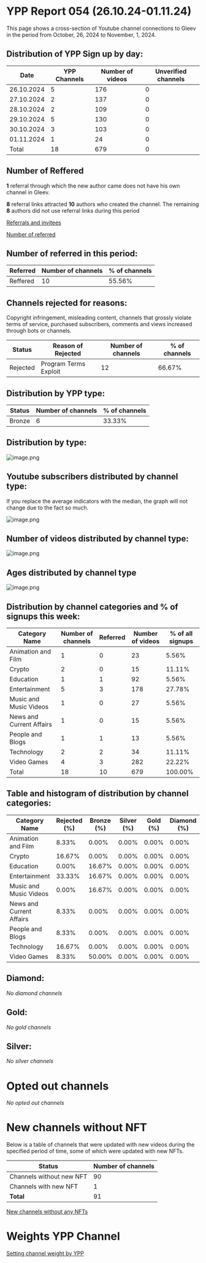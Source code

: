 # YPP Report 054 (26.10.24-01.11.24)

This page shows a cross-section of Youtube channel connections to Gleev in the period from October, 26, 2024 to November, 1, 2024. 

## Distribution of YPP Sign up by day:

| Date | YPP Channels | Number of videos | Unverified channels |
| --- | --- | --- | --- |
| 26.10.2024 | 5 | 176 | 0 |
| 27.10.2024 | 2 | 137 | 0 |
| 28.10.2024 | 2 | 109 | 0 |
| 29.10.2024 | 5 | 130 | 0 |
| 30.10.2024 | 3 | 103 | 0 |
| 01.11.2024 | 1 | 24 | 0 |
| Total | 18 | 679 | 0 |

## Number of Reffered

**1** referral through which the new author came does not have his own channel in Gleev.

**8** referral links attracted **10** authors who created the channel. The remaining **8** authors did not use referral links during this period

[Referrals and invitees](YPP%20Report%20054%20(26%2010%2024-01%2011%2024)/Referrals%20and%20invitees%2013551f15cfe58187b604cb6c8afb7005.md)

[Number of referred](YPP%20Report%20054%20(26%2010%2024-01%2011%2024)/Number%20of%20referred%2013551f15cfe581d7964ef9fb2fbf5b38.md)

## Number of referred in this period:

| Referred | Number of channels | % of channels |
| --- | --- | --- |
| Reffered | 10 | 55.56% |

## Channels rejected for reasons:

Copyright infringement, misleading content, channels that grossly violate terms of service, purchased subscribers, comments and views increased through bots or channels.

| Status | Reason of Rejected | Number of channels | % of channels |
| --- | --- | --- | --- |
| Rejected | Program Terms Exploit | 12 | 66.67% |

## Distribution by YPP type:

| Status | Number of channels | % of channels |
| --- | --- | --- |
| Bronze | 6 | 33.33% |

## Distribution by type:

![image.png](YPP%20Report%20054%20(26%2010%2024-01%2011%2024)/image.png)

## Youtube subscribers distributed by channel type:

If you replace the average indicators with the median, the graph will not change due to the fact so much.

![image.png](YPP%20Report%20054%20(26%2010%2024-01%2011%2024)/image%201.png)

## Number of videos distributed by channel type:

![image.png](YPP%20Report%20054%20(26%2010%2024-01%2011%2024)/image%202.png)

## Ages distributed by channel type

![image.png](YPP%20Report%20054%20(26%2010%2024-01%2011%2024)/image%203.png)

## Distribution by channel categories and % of signups this week:

| Category Name | Number of channels | Referred | Number of videos | % of all signups |
| --- | --- | --- | --- | --- |
| Animation and Film | 1 | 0 | 23 | 5.56% |
| Crypto | 2 | 0 | 15 | 11.11% |
| Education | 1 | 1 | 92 | 5.56% |
| Entertainment | 5 | 3 | 178 | 27.78% |
| Music and Music Videos | 1 | 0 | 27 | 5.56% |
| News and Current Affairs | 1 | 0 | 15 | 5.56% |
| People and Blogs | 1 | 1 | 13 | 5.56% |
| Technology | 2 | 2 | 34 | 11.11% |
| Video Games | 4 | 3 | 282 | 22.22% |
| Total | 18 | 10 | 679 | 100.00% |

## Table and histogram of distribution by channel categories:

| Category Name | Rejected (%) | Bronze (%) | Silver (%) | Gold (%) | Diamond (%) |
| --- | --- | --- | --- | --- | --- |
| Animation and Film | 8.33% | 0.00% | 0.00% | 0.00% | 0.00% |
| Crypto | 16.67% | 0.00% | 0.00% | 0.00% | 0.00% |
| Education | 0.00% | 16.67% | 0.00% | 0.00% | 0.00% |
| Entertainment | 33.33% | 16.67% | 0.00% | 0.00% | 0.00% |
| Music and Music Videos | 0.00% | 16.67% | 0.00% | 0.00% | 0.00% |
| News and Current Affairs | 8.33% | 0.00% | 0.00% | 0.00% | 0.00% |
| People and Blogs | 8.33% | 0.00% | 0.00% | 0.00% | 0.00% |
| Technology | 16.67% | 0.00% | 0.00% | 0.00% | 0.00% |
| Video Games | 8.33% | 50.00% | 0.00% | 0.00% | 0.00% |

## Diamond:

*No diamond channels*

## Gold:

*No gold channels*

## Silver:

*No silver channels*

# Opted out channels

*No opted out channels*

# New channels without NFT

Below is a table of channels that were updated with new videos during the specified period of time, some of which were updated with new NFTs.

| Status | Number of channels |
| --- | --- |
| Channels without new NFT | 90 |
| Channels with new NFT | 1 |
| **Total** | 91 |

[New channels without any NFTs](YPP%20Report%20054%20(26%2010%2024-01%2011%2024)/New%20channels%20without%20any%20NFTs%2013551f15cfe581bb8e40e20870b7332e.md)

# Weights YPP Channel

[Setting channel weight by YPP](YPP%20Report%20054%20(26%2010%2024-01%2011%2024)/Setting%20channel%20weight%20by%20YPP%2013551f15cfe581f78580dc7eb89b5afa.md)